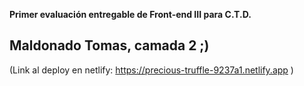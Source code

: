 **Primer evaluación entregable de Front-end III para C.T.D.**
## Maldonado Tomas, camada 2 ;)

(Link al deploy en netlify: https://precious-truffle-9237a1.netlify.app )
